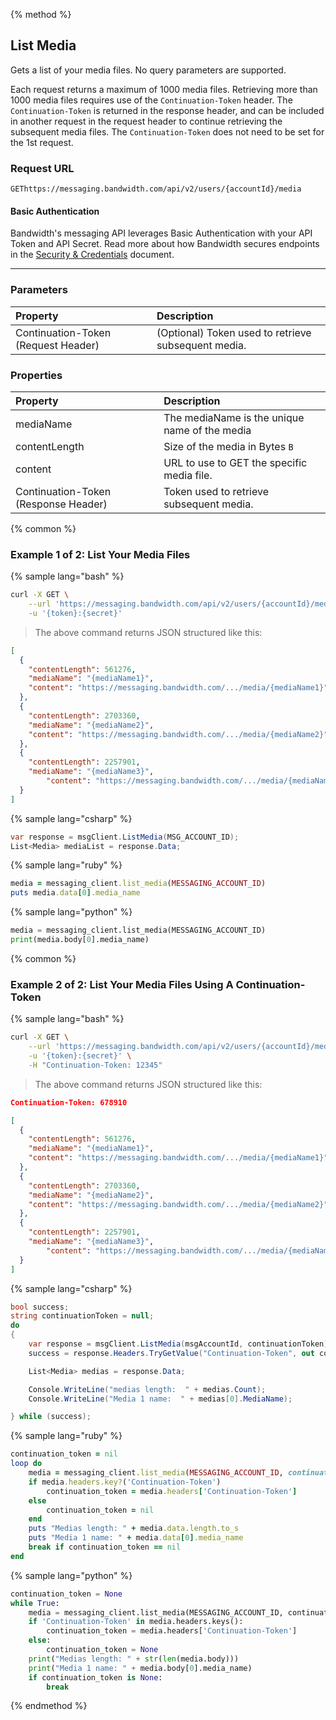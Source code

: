 {% method %}

## List Media
Gets a list of your media files. No query parameters are supported.

Each request returns a maximum of 1000 media files. Retrieving more than 1000 media files requires use of the `Continuation-Token` header. The `Continuation-Token` is returned in the response header, and can be included in another request in the request header to continue retrieving the subsequent media files. The `Continuation-Token` does not need to be set for the 1st request.

### Request URL

<code class="get">GET</code>`https://messaging.bandwidth.com/api/v2/users/{accountId}/media`

#### Basic Authentication

Bandwidth's messaging API leverages Basic Authentication with your API Token and API Secret. Read more about how Bandwidth secures endpoints in the [Security & Credentials](../../../guides/accountCredentials.md) document.

---

### Parameters
| Property | Description |
|:---|:---|
| Continuation-Token (Request Header) | (Optional) Token used to retrieve subsequent media. |

### Properties
| Property      | Description                                   |
|:--------------|:----------------------------------------------|
| mediaName     | The mediaName is the unique name of the media |
| contentLength | Size of the media in Bytes `B`                |
| content       | URL to use to GET the specific media file.    |
| Continuation-Token (Response Header) | Token used to retrieve subsequent media. |

{% common %}

### Example 1 of 2: List Your Media Files


{% sample lang="bash" %}

```bash
curl -X GET \
    --url 'https://messaging.bandwidth.com/api/v2/users/{accountId}/media' \
    -u '{token}:{secret}'
```

> The above command returns JSON structured like this:

```json
[
  {
    "contentLength": 561276,
    "mediaName": "{mediaName1}",
    "content": "https://messaging.bandwidth.com/.../media/{mediaName1}"
  },
  {
    "contentLength": 2703360,
    "mediaName": "{mediaName2}",
    "content": "https://messaging.bandwidth.com/.../media/{mediaName2}"
  },
  {
    "contentLength": 2257901,
    "mediaName": "{mediaName3}",
        "content": "https://messaging.bandwidth.com/.../media/{mediaName3}"
  }
]
```

{% sample lang="csharp" %}

```csharp
var response = msgClient.ListMedia(MSG_ACCOUNT_ID);
List<Media> mediaList = response.Data;
```


{% sample lang="ruby" %}

```ruby
media = messaging_client.list_media(MESSAGING_ACCOUNT_ID)
puts media.data[0].media_name
```

{% sample lang="python" %}

```python
media = messaging_client.list_media(MESSAGING_ACCOUNT_ID)
print(media.body[0].media_name)
```

{% common %}

### Example 2 of 2: List Your Media Files Using A Continuation-Token


{% sample lang="bash" %}

```bash
curl -X GET \
    --url 'https://messaging.bandwidth.com/api/v2/users/{accountId}/media' \
    -u '{token}:{secret}' \
    -H "Continuation-Token: 12345"
```

> The above command returns JSON structured like this:

```json
Continuation-Token: 678910

[
  {
    "contentLength": 561276,
    "mediaName": "{mediaName1}",
    "content": "https://messaging.bandwidth.com/.../media/{mediaName1}"
  },
  {
    "contentLength": 2703360,
    "mediaName": "{mediaName2}",
    "content": "https://messaging.bandwidth.com/.../media/{mediaName2}"
  },
  {
    "contentLength": 2257901,
    "mediaName": "{mediaName3}",
        "content": "https://messaging.bandwidth.com/.../media/{mediaName3}"
  }
]
```

{% sample lang="csharp" %}

```csharp
bool success;
string continuationToken = null;
do
{
    var response = msgClient.ListMedia(msgAccountId, continuationToken);
    success = response.Headers.TryGetValue("Continuation-Token", out continuationToken);

    List<Media> medias = response.Data;

    Console.WriteLine("medias length:  " + medias.Count);
    Console.WriteLine("Media 1 name:  " + medias[0].MediaName);

} while (success);
```


{% sample lang="ruby" %}

```ruby
continuation_token = nil
loop do
    media = messaging_client.list_media(MESSAGING_ACCOUNT_ID, continuation_token: continuation_token)
    if media.headers.key?('Continuation-Token')
        continuation_token = media.headers['Continuation-Token']
    else
        continuation_token = nil
    end
    puts "Medias length: " + media.data.length.to_s
    puts "Media 1 name: " + media.data[0].media_name
    break if continuation_token == nil
end
```

{% sample lang="python" %}

```python
continuation_token = None
while True:
    media = messaging_client.list_media(MESSAGING_ACCOUNT_ID, continuation_token=continuation_token)
    if 'Continuation-Token' in media.headers.keys():
        continuation_token = media.headers['Continuation-Token']
    else:
        continuation_token = None
    print("Medias length: " + str(len(media.body)))
    print("Media 1 name: " + media.body[0].media_name)
    if continuation_token is None:
        break
```
{% endmethod %}
